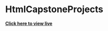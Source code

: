 # HtmlCapstoneProjects

**[Click here to view live](https://udayige.github.io/HtmlCapstoneProjects/)**

